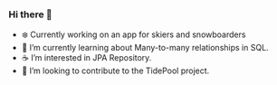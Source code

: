 ### Hi there 👋
- ❄️ Currently working on an app for skiers and snowboarders
- 🌱 I’m currently learning about Many-to-many relationships in SQL.
- ☕ I’m interested in JPA Repository.
- 🔭 I’m looking to contribute to the TidePool project.


<!--
**AlecCodes/AlecCodes** is a ✨ _special_ ✨ repository because its `README.md` (this file) appears on your GitHub profile.

Here are some ideas to get you started:

- 🔭 I’m currently working on ...
- 🌱 I’m currently learning ...
- 👯 I’m looking to collaborate on ...
- 🤔 I’m looking for help with ...
- 💬 Ask me about ...
- 📫 How to reach me: ...
- 😄 Pronouns: ...
- ⚡ Fun fact: ...
-->
